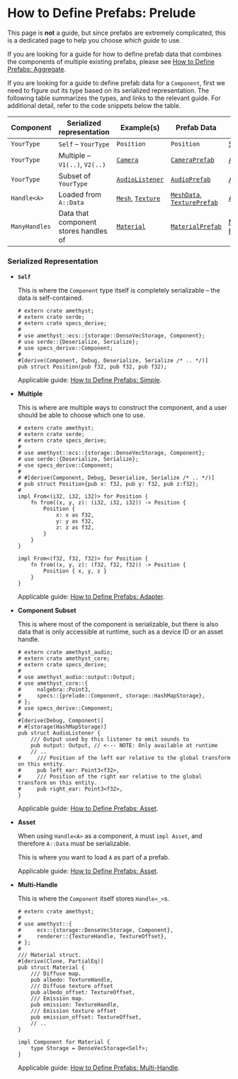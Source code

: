 # How to Define Prefabs: Prelude

This page is **not** a guide, but since prefabs are extremely complicated, this is a dedicated page to help you choose *which guide* to use.

If you are looking for a guide for how to define prefab data that combines the components of multiple existing prefabs, please see [How to Define Prefabs: Aggregate][Aggregate].

If you are looking for a guide to define prefab data for a `Component`, first we need to figure out its type based on its serialized representation. The following table summarizes the types, and links to the relevant guide. For additional detail, refer to the code snippets below the table.

Component     | Serialized representation             | Example(s)            | Prefab Data        | Guide
------------- | ------------------------------------- | --------------------- | ------------------ | ---
`YourType`    | `Self` &ndash; `YourType`             | `Position`            | `Position`         | [Simple]
`YourType`    | Multiple &ndash; `V1(..)`, `V2(..)`   | [`Camera`]            | [`CameraPrefab`]   | [Adapter]
`YourType`    | Subset of `YourType`                  | [`AudioListener`]     | [`AudioPrefab`]    | [Asset]
`Handle<A>`   | Loaded from `A::Data`                 | [`Mesh`], [`Texture`] | [`MeshData`], [`TexturePrefab`] | [Asset]
`ManyHandles` | Data that component stores handles of | [`Material`]          | [`MaterialPrefab`] | [Multi-Handle]

### Serialized Representation

* **`Self`**

    This is where the `Component` type itself is completely serializable &ndash; the data is self-contained.

    ```rust,edition2018,no_run,noplaypen
    # extern crate amethyst;
    # extern crate serde;
    # extern crate specs_derive;
    #
    # use amethyst::ecs::{storage::DenseVecStorage, Component};
    # use serde::{Deserialize, Serialize};
    # use specs_derive::Component;
    #
    #[derive(Component, Debug, Deserialize, Serialize /* .. */)]
    pub struct Position(pub f32, pub f32, pub f32);
    ```

    Applicable guide: [How to Define Prefabs: Simple][Simple].

* **Multiple**

    This is where are multiple ways to construct the component, and a user should be able to choose which one to use.

    ```rust,edition2018,no_run,noplaypen
    # extern crate amethyst;
    # extern crate serde;
    # extern crate specs_derive;
    #
    # use amethyst::ecs::{storage::DenseVecStorage, Component};
    # use serde::{Deserialize, Serialize};
    # use specs_derive::Component;
    #
    # #[derive(Component, Debug, Deserialize, Serialize /* .. */)]
    # pub struct Position{pub x: f32, pub y: f32, pub z:f32};
    #
    impl From<(i32, i32, i32)> for Position {
        fn from((x, y, z): (i32, i32, i32)) -> Position {
            Position {
                x: x as f32,
                y: y as f32,
                z: z as f32,
            }
        }
    }

    impl From<(f32, f32, f32)> for Position {
        fn from((x, y, z): (f32, f32, f32)) -> Position {
            Position { x, y, z }
        }
    }
    ```

    Applicable guide: [How to Define Prefabs: Adapter][Adapter].

* **Component Subset**

    This is where most of the component is serializable, but there is also data that is only accessible at runtime, such as a device ID or an asset handle.

    ```rust,edition2018,no_run,noplaypen
    # extern crate amethyst_audio;
    # extern crate amethyst_core;
    # extern crate specs_derive;
    #
    # use amethyst_audio::output::Output;
    # use amethyst_core::{
    #     nalgebra::Point3,
    #     specs::{prelude::Component, storage::HashMapStorage},
    # };
    # use specs_derive::Component;
    #
    #[derive(Debug, Component)]
    # #[storage(HashMapStorage)]
    pub struct AudioListener {
        /// Output used by this listener to emit sounds to
        pub output: Output, // <--- NOTE: Only available at runtime
        // ..
    #     /// Position of the left ear relative to the global transform on this entity.
    #     pub left_ear: Point3<f32>,
    #     /// Position of the right ear relative to the global transform on this entity.
    #     pub right_ear: Point3<f32>,
    }
    ```

    Applicable guide: [How to Define Prefabs: Asset][Asset].

* **Asset**

    When using `Handle<A>` as a component, `A` must `impl Asset`, and therefore `A::Data` must be serializable.

    This is where you want to load `A` as part of a prefab.

    Applicable guide: [How to Define Prefabs: Asset][Asset].

* **Multi-Handle**

    This is where the `Component` itself stores `Handle<_>`s.

    ```rust,edition2018,no_run,noplaypen
    # extern crate amethyst;
    #
    # use amethyst::{
    #     ecs::{storage::DenseVecStorage, Component},
    #     renderer::{TextureHandle, TextureOffset},
    # };
    #
    /// Material struct.
    #[derive(Clone, PartialEq)]
    pub struct Material {
        /// Diffuse map.
        pub albedo: TextureHandle,
        /// Diffuse texture offset
        pub albedo_offset: TextureOffset,
        /// Emission map.
        pub emission: TextureHandle,
        /// Emission texture offset
        pub emission_offset: TextureOffset,
        // ..
    }

    impl Component for Material {
        type Storage = DenseVecStorage<Self>;
    }
    ```

    Applicable guide: [How to Define Prefabs: Multi-Handle][Multi-Handle].

[`AudioListener`]: https://www.amethyst.rs/doc/latest/doc/amethyst_audio/struct.AudioListener.html
[`AudioPrefab`]: https://www.amethyst.rs/doc/latest/doc/amethyst_audio/struct.AudioPrefab.html
[`Camera`]: https://www.amethyst.rs/doc/latest/doc/amethyst_renderer/struct.Camera.html
[`CameraPrefab`]: https://www.amethyst.rs/doc/latest/doc/amethyst_renderer/enum.CameraPrefab.html
[`Material`]: https://www.amethyst.rs/doc/latest/doc/amethyst_renderer/struct.Material.html
[`MaterialPrefab`]: https://www.amethyst.rs/doc/latest/doc/amethyst_renderer/struct.MaterialPrefab.html
[`Mesh`]: https://www.amethyst.rs/doc/latest/doc/amethyst_renderer/struct.Mesh.html
[`MeshData`]: https://www.amethyst.rs/doc/latest/doc/amethyst_renderer/enum.MeshData.html
[`Texture`]: https://www.amethyst.rs/doc/latest/doc/amethyst_renderer/struct.Texture.html
[`TexturePrefab`]: https://www.amethyst.rs/doc/latest/doc/amethyst_renderer/enum.TexturePrefab.html
[Adapter]: how_to_define_prefabs_adapter.html
[Asset]: how_to_define_prefabs_asset.html
[Aggregate]: how_to_define_prefabs_aggregate.html
[Multi-Handle]: how_to_define_prefabs_multi_handle.html
[Simple]: how_to_define_prefabs_simple.html
